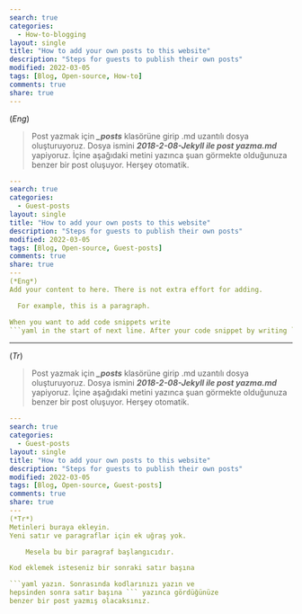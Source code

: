 ```yaml
---
search: true
categories: 
  - How-to-blogging
layout: single
title: "How to add your own posts to this website"
description: "Steps for guests to publish their own posts"
modified: 2022-03-05
tags: [Blog, Open-source, How-to]
comments: true
share: true
---
```

(*Eng*) 

>Post yazmak için ***_\_posts_*** klasörüne girip .md uzantılı dosya oluşturuyoruz. Dosya ismini ***2018-2-08-Jekyll ile post yazma.md*** yapiyoruz.
İçine aşağıdaki metini yazınca şuan görmekte olduğunuza benzer bir post oluşuyor. Herşey otomatik.

```yaml
---
search: true
categories: 
  - Guest-posts
layout: single
title: "How to add your own posts to this website"
description: "Steps for guests to publish their own posts"
modified: 2022-03-05
tags: [Blog, Open-source, Guest-posts]
comments: true
share: true
---
(*Eng*)
Add your content to here. There is not extra effort for adding.

  For example, this is a paragraph.

When you want to add code snippets write
```yaml in the start of next line. After your code snippet by writing ``` you will have added your code snippet like this you are reading.

```

---
(*Tr*) 

>Post yazmak için ***_\_posts_*** klasörüne girip .md uzantılı dosya oluşturuyoruz. Dosya ismini ***2018-2-08-Jekyll ile post yazma.md*** yapiyoruz.
İçine aşağıdaki metini yazınca şuan görmekte olduğunuza benzer bir post oluşuyor. Herşey otomatik.

```yaml
---
search: true
categories: 
  - Guest-posts
layout: single
title: "How to add your own posts to this website"
description: "Steps for guests to publish their own posts"
modified: 2022-03-05
tags: [Blog, Open-source, Guest-posts]
comments: true
share: true
---
(*Tr*)
Metinleri buraya ekleyin.
Yeni satır ve paragraflar için ek uğraş yok.

	Mesela bu bir paragraf başlangıcıdır.

Kod eklemek isteseniz bir sonraki satır başına

```yaml yazın. Sonrasında kodlarınızı yazın ve
hepsinden sonra satır başına ``` yazınca gördüğünüze
benzer bir post yazmış olacaksınız. 

```
